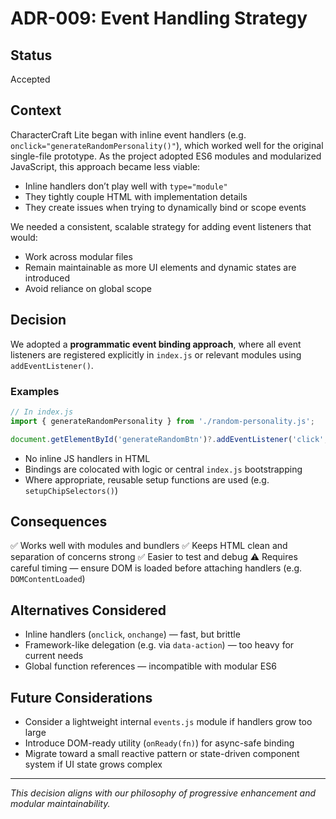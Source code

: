 # ADR-009: Event Handling Strategy

## Status
Accepted

## Context
CharacterCraft Lite began with inline event handlers (e.g. `onclick="generateRandomPersonality()"`), which worked well for the original single-file prototype. As the project adopted ES6 modules and modularized JavaScript, this approach became less viable:

- Inline handlers don’t play well with `type="module"`
- They tightly couple HTML with implementation details
- They create issues when trying to dynamically bind or scope events

We needed a consistent, scalable strategy for adding event listeners that would:
- Work across modular files
- Remain maintainable as more UI elements and dynamic states are introduced
- Avoid reliance on global scope

## Decision
We adopted a **programmatic event binding approach**, where all event listeners are registered explicitly in `index.js` or relevant modules using `addEventListener()`.

### Examples
```js
// In index.js
import { generateRandomPersonality } from './random-personality.js';

document.getElementById('generateRandomBtn')?.addEventListener('click', generateRandomPersonality);
```

- No inline JS handlers in HTML
- Bindings are colocated with logic or central `index.js` bootstrapping
- Where appropriate, reusable setup functions are used (e.g. `setupChipSelectors()`)

## Consequences
✅ Works well with modules and bundlers
✅ Keeps HTML clean and separation of concerns strong
✅ Easier to test and debug
⚠️ Requires careful timing — ensure DOM is loaded before attaching handlers (e.g. `DOMContentLoaded`)

## Alternatives Considered
- Inline handlers (`onclick`, `onchange`) — fast, but brittle
- Framework-like delegation (e.g. via `data-action`) — too heavy for current needs
- Global function references — incompatible with modular ES6

## Future Considerations
- Consider a lightweight internal `events.js` module if handlers grow too large
- Introduce DOM-ready utility (`onReady(fn)`) for async-safe binding
- Migrate toward a small reactive pattern or state-driven component system if UI state grows complex

---

*This decision aligns with our philosophy of progressive enhancement and modular maintainability.*

